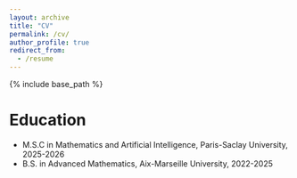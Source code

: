 ```yaml
---
layout: archive
title: "CV"
permalink: /cv/
author_profile: true
redirect_from:
  - /resume
---
```


{% include base_path %}

Education
======
* M.S.C in Mathematics and Artificial Intelligence, Paris-Saclay University, 2025-2026
* B.S. in Advanced Mathematics, Aix-Marseille University, 2022-2025
